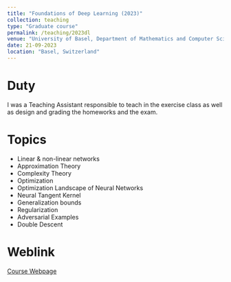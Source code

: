 ```yaml
---
title: "Foundations of Deep Learning (2023)"
collection: teaching
type: "Graduate course"
permalink: /teaching/2023dl
venue: "University of Basel, Department of Mathematics and Computer Science"
date: 21-09-2023
location: "Basel, Switzerland"
---
```


Duty
=====
I was a Teaching Assistant responsible to teach in the exercise class as well as design and grading the homeworks and the exam.

Topics
======
* Linear & non-linear networks
* Approximation Theory
* Complexity Theory
* Optimization
* Optimization Landscape of Neural Networks
* Neural Tangent Kernel
* Generalization bounds
* Regularization
* Adversarial Examples
* Double Descent

Weblink
======
[Course Webpage](https://dmi.unibas.ch/de/studium/computer-science-informatik/lehrangebot-hs23/lecture-foundations-of-deep-learning/)
